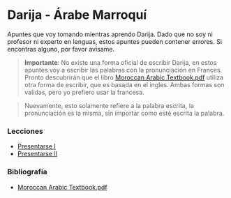 # Darija - Árabe Marroquí

Apuntes que voy tomando mientras aprendo Darija. Dado que no soy ni profesor ni experto en lenguas, estos apuntes pueden contener errores. Si encontras alguno, por favor avisame.

> **Importante**: No existe una forma oficial de escribir Darija, en estos apuntes voy a escribir las palabras con la pronunciación en Frances. Pronto descubrirán que el libro [Moroccan Arabic Textbook.pdf](./bibliografia/MoroccanArabicText.pdf) utiliza otra forma de escribir, que es basada en el ingles. Ambas formas son validas, pero yo prefiero usar la francesa.

> Nuevamente, esto solamente refiere a la palabra escrita, la pronunciación es la misma, sin importar como esté escrita la palabra.


### Lecciones
- [Presentarse I](lecciones/presentarse-I.md)
- [Presentarse II](lecciones/presentarse-II.md)

### Bibliografia
- [Moroccan Arabic Textbook.pdf](./bibliografia/MoroccanArabicText.pdf)